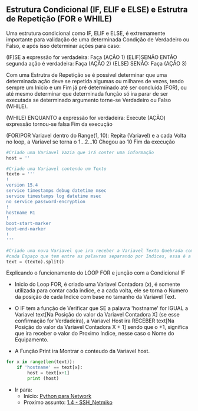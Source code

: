 ## Estrutura Condicional (IF, ELIF e ELSE) e Estrutra de Repetição (FOR e WHILE)

Uma estrutura condicional como IF, ELIF e ELSE, é extremamente importante 
para validação de uma determinada Condição de Verdadeiro ou Falso, e após 
isso determinar ações para caso: 

(IF)SE a expressão for verdadeira:
    Faça (AÇÃO 1)
(ELIF)SENÃO ENTÃO segunda ação é verdadeira: 
    Faça (AÇÃO 2)
(ELSE) SENÃO: 
    Faça (AÇÃO 3)

Com uma Estrutra de Repetição se é possivel determinar que uma determinada 
ação deve se repetida algumas ou milhares de vezes, tendo sempre um Inicio 
e um Fim já pré determinado até ser concluida (FOR), ou até mesmo determinar 
que determinada função só ira parar de ser executada se determinado argumento 
torne-se Verdadeiro ou Falso (WHILE).

(WHILE) ENQUANTO a expressão for verdadeira:
    Execute (AÇÃO)
    expressão tornou-se falsa
Fim da execução

(FOR)POR Variavel dentro do Range(1, 10):
    Repita (Variavel) e a cada Volta no loop, a Variavel se torna o 1...2...10
    Chegou ao 10
Fim da execução 

```python
#Criado uma Variavel Vazia que irá conter uma informação
host = ''

#Criado uma Variavel contendo um Texto 
texto = '''
!
version 15.4
service timestamps debug datetime msec
service timestamps log datetime msec
no service password-encryption
!
hostname R1
!
boot-start-marker
boot-end-marker
!
'''

#Criado uma nova Variavel que ira receber a Variavel Texto Quebrada com base em 
#cada Espaço que tem entre as palavras separando por Indices, essa é a função do .split().
text = (texto).split()
```

 
Explicando o funcionamento do LOOP FOR e junção com a Condicional IF

- Inicio do Loop FOR, é criado uma Variavel Contadora (x), é somente utilizada 
para contar cada indice, e a cada volta, ele se torna o Numero da posição de 
cada Indice com base no tamanho da Variavel Text.

- O IF tem a função de Verificar que SE a palavra 'hostname' for IGUAL a 
Variavel text[Na Posição do valor da Variavel Contadora X] (se esse confirmação 
for Verdadeira), a Variavel Host ira RECEBER text[Na Posição do valor da 
Variavel Contadora X + 1] sendo que o +1, significa que ira receber o valor 
do Proximo Indice, nesse caso o Nome do Equipamento.

- A Função Print ira Montrar o conteudo da Variavel host.


```python
for x in range(len(text)):
    if 'hostname' == text[x]:
        host = text[x+1]
        print (host)
```

- Ir para: 
    - Inicio: [Python para Network](https://github.com/ozumaru/CiscoDevNet---Python)
    - Proximo assunto: [1.4 - SSH_Netmiko](https://github.com/ozumaru/CiscoDevNet---Python/blob/master/Estruturas/New/1.4%20-%20SSH_Netmiko.md)